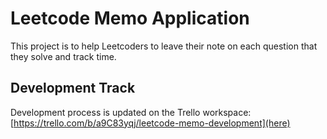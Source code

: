 # Leetcode Memo Application

This project is to help Leetcoders to leave their note on each question that they solve and track time.

## Development Track

Development process is updated on the Trello workspace: [https://trello.com/b/a9C83yqj/leetcode-memo-development](here)
